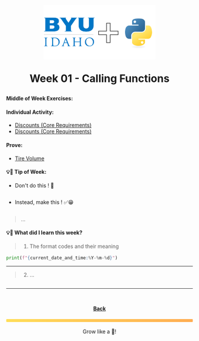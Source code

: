 <h1 align="center">
    <img
        alt="BYU-Idaho"
        title="BYU-Idaho Logo"
        src="../.github/assets/logo-py.svg"
        width="60%"
    />

Week 01 - Calling Functions
</h1>
<b>Middle of Week Exercises:</b>

#### Individual Activity: 
- [Discounts (Core Requirements)](/web-and-computer-programming/cse-111/week-1/discount_core_requirements.py)
- [Discounts (Core Requirements)](/web-and-computer-programming/cse-111/week-1/discount_stretch_challenges.py)

#### Prove: 
- [Tire Volume](/web-and-computer-programming/cse-111/week-1/tire_volume.py)

#### 💡📆 Tip of Week:
- Don't do this ! 🚫
```htmml

```

- Instead, make this ! ✅😁
```python

```
> ...

#### 💡🤯 What did I learn this week?

>1. The format codes and their meaning
```python
print(f"{current_date_and_time:%Y-%m-%d}")
```
---
>2. ...
```python

```
---

<br>

<div align="center">

<b>[Back](/web-and-computer-programming/wdd-130/README.md)</b>

</div>

<img src="./../../../.github/assets/gradient-bar.svg" width="100%" height="8px"/>
<p align="center">Grow like a 🌳!</p>
